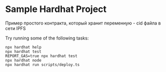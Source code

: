 # Sample Hardhat Project

Пример простого контракта, который хранит переменную - cid файла в сети IPFS

Try running some of the following tasks:

```shell
npx hardhat help
npx hardhat test
REPORT_GAS=true npx hardhat test
npx hardhat node
npx hardhat run scripts/deploy.ts
```
